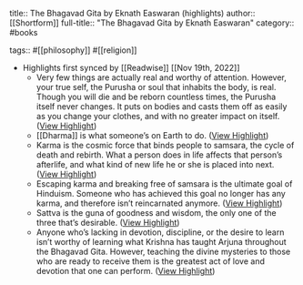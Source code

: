 title:: The Bhagavad Gita by Eknath Easwaran (highlights)
author:: [[Shortform]]
full-title:: "The Bhagavad Gita by Eknath Easwaran"
category:: #books

tags:: #[[philosophy]] #[[religion]]

- Highlights first synced by [[Readwise]] [[Nov 19th, 2022]]
	- Very few things are actually real and worthy of attention. However, your true self, the Purusha or soul that inhabits the body, is real. Though you will die and be reborn countless times, the Purusha itself never changes. It puts on bodies and casts them off as easily as you change your clothes, and with no greater impact on itself. ([View Highlight](https://www.shortform.com/app/highlights/fc5544bf-81f8-4c6f-8a02-277c08993d9c))
	- [[Dharma]] is what someone’s on Earth to do. ([View Highlight](https://www.shortform.com/app/highlights/ced0efbe-c123-43c3-95cd-741767afe0b7))
	- Karma is the cosmic force that binds people to samsara, the cycle of death and rebirth. What a person does in life affects that person’s afterlife, and what kind of new life he or she is placed into next. ([View Highlight](https://www.shortform.com/app/highlights/4b4c0ef8-38b1-4640-a262-6a27768dd110))
	- Escaping karma and breaking free of samsara is the ultimate goal of Hinduism. Someone who has achieved this goal no longer has any karma, and therefore isn’t reincarnated anymore. ([View Highlight](https://www.shortform.com/app/highlights/1d5b3b46-4e07-400f-8b10-d878d05d34ee))
	- Sattva is the guna of goodness and wisdom, the only one of the three that’s desirable. ([View Highlight](https://www.shortform.com/app/highlights/57f71f7d-56ab-4dcc-b0f3-b884a3608f4c))
	- Anyone who’s lacking in devotion, discipline, or the desire to learn isn’t worthy of learning what Krishna has taught Arjuna throughout the Bhagavad Gita. However, teaching the divine mysteries to those who are ready to receive them is the greatest act of love and devotion that one can perform. ([View Highlight](https://www.shortform.com/app/highlights/c1075bde-d204-496c-8f9b-98720490a43b))